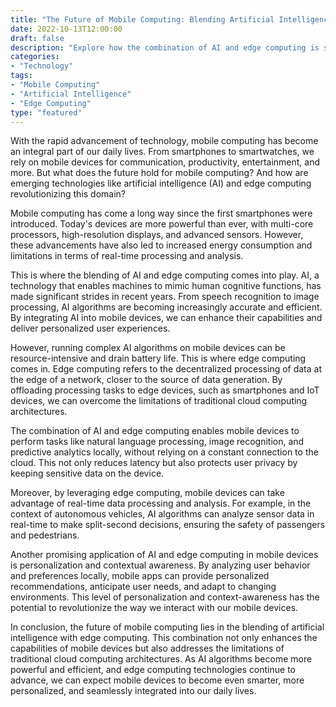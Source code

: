 ```yaml
--- 
title: "The Future of Mobile Computing: Blending Artificial Intelligence with Edge Computing" 
date: 2022-10-13T12:00:00 
draft: false 
description: "Explore how the combination of AI and edge computing is shaping the future of mobile computing." 
categories:
- "Technology" 
tags:
- "Mobile Computing" 
- "Artificial Intelligence" 
- "Edge Computing" 
type: "featured" 
--- 
```


With the rapid advancement of technology, mobile computing has become an integral part of our daily lives. From smartphones to smartwatches, we rely on mobile devices for communication, productivity, entertainment, and more. But what does the future hold for mobile computing? And how are emerging technologies like artificial intelligence (AI) and edge computing revolutionizing this domain?

Mobile computing has come a long way since the first smartphones were introduced. Today's devices are more powerful than ever, with multi-core processors, high-resolution displays, and advanced sensors. However, these advancements have also led to increased energy consumption and limitations in terms of real-time processing and analysis.

This is where the blending of AI and edge computing comes into play. AI, a technology that enables machines to mimic human cognitive functions, has made significant strides in recent years. From speech recognition to image processing, AI algorithms are becoming increasingly accurate and efficient. By integrating AI into mobile devices, we can enhance their capabilities and deliver personalized user experiences.

However, running complex AI algorithms on mobile devices can be resource-intensive and drain battery life. This is where edge computing comes in. Edge computing refers to the decentralized processing of data at the edge of a network, closer to the source of data generation. By offloading processing tasks to edge devices, such as smartphones and IoT devices, we can overcome the limitations of traditional cloud computing architectures.

The combination of AI and edge computing enables mobile devices to perform tasks like natural language processing, image recognition, and predictive analytics locally, without relying on a constant connection to the cloud. This not only reduces latency but also protects user privacy by keeping sensitive data on the device.

Moreover, by leveraging edge computing, mobile devices can take advantage of real-time data processing and analysis. For example, in the context of autonomous vehicles, AI algorithms can analyze sensor data in real-time to make split-second decisions, ensuring the safety of passengers and pedestrians.

Another promising application of AI and edge computing in mobile devices is personalization and contextual awareness. By analyzing user behavior and preferences locally, mobile apps can provide personalized recommendations, anticipate user needs, and adapt to changing environments. This level of personalization and context-awareness has the potential to revolutionize the way we interact with our mobile devices.

In conclusion, the future of mobile computing lies in the blending of artificial intelligence with edge computing. This combination not only enhances the capabilities of mobile devices but also addresses the limitations of traditional cloud computing architectures. As AI algorithms become more powerful and efficient, and edge computing technologies continue to advance, we can expect mobile devices to become even smarter, more personalized, and seamlessly integrated into our daily lives.
